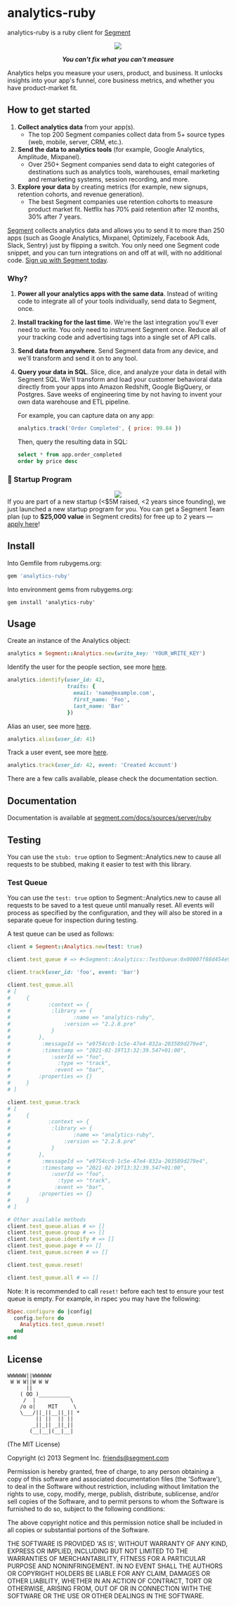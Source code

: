 analytics-ruby
==============

analytics-ruby is a ruby client for [Segment](https://segment.com)

<div align="center">
  <img src="https://user-images.githubusercontent.com/16131737/53616965-fcdeb680-3b99-11e9-934c-53917ac1e563.png"/>
  <p><b><i>You can't fix what you can't measure</i></b></p>
</div>

Analytics helps you measure your users, product, and business. It unlocks insights into your app's funnel, core business metrics, and whether you have product-market fit.

## How to get started
1. **Collect analytics data** from your app(s).
    - The top 200 Segment companies collect data from 5+ source types (web, mobile, server, CRM, etc.).
2. **Send the data to analytics tools** (for example, Google Analytics, Amplitude, Mixpanel).
    - Over 250+ Segment companies send data to eight categories of destinations such as analytics tools, warehouses, email marketing and remarketing systems, session recording, and more.
3. **Explore your data** by creating metrics (for example, new signups, retention cohorts, and revenue generation).
    - The best Segment companies use retention cohorts to measure product market fit. Netflix has 70% paid retention after 12 months, 30% after 7 years.

[Segment](https://segment.com) collects analytics data and allows you to send it to more than 250 apps (such as Google Analytics, Mixpanel, Optimizely, Facebook Ads, Slack, Sentry) just by flipping a switch. You only need one Segment code snippet, and you can turn integrations on and off at will, with no additional code. [Sign up with Segment today](https://app.segment.com/signup).

### Why?
1. **Power all your analytics apps with the same data**. Instead of writing code to integrate all of your tools individually, send data to Segment, once.

2. **Install tracking for the last time**. We're the last integration you'll ever need to write. You only need to instrument Segment once. Reduce all of your tracking code and advertising tags into a single set of API calls.

3. **Send data from anywhere**. Send Segment data from any device, and we'll transform and send it on to any tool.

4. **Query your data in SQL**. Slice, dice, and analyze your data in detail with Segment SQL. We'll transform and load your customer behavioral data directly from your apps into Amazon Redshift, Google BigQuery, or Postgres. Save weeks of engineering time by not having to invent your own data warehouse and ETL pipeline.

    For example, you can capture data on any app:
    ```js
    analytics.track('Order Completed', { price: 99.84 })
    ```
    Then, query the resulting data in SQL:
    ```sql
    select * from app.order_completed
    order by price desc
    ```

### 🚀 Startup Program
<div align="center">
  <a href="https://segment.com/startups"><img src="https://user-images.githubusercontent.com/16131737/53128952-08d3d400-351b-11e9-9730-7da35adda781.png" /></a>
</div>
If you are part of a new startup  (&lt;$5M raised, &lt;2 years since founding), we just launched a new startup program for you. You can get a Segment Team plan  (up to <b>$25,000 value</b> in Segment credits) for free up to 2 years — <a href="https://segment.com/startups/">apply here</a>!

## Install

Into Gemfile from rubygems.org:
```ruby
gem 'analytics-ruby'
```

Into environment gems from rubygems.org:
```
gem install 'analytics-ruby'
```

## Usage

Create an instance of the Analytics object:
```ruby
analytics = Segment::Analytics.new(write_key: 'YOUR_WRITE_KEY')
```

Identify the user for the people section, see more [here](https://segment.com/docs/libraries/ruby/#identify).
```ruby
analytics.identify(user_id: 42,
                   traits: {
                     email: 'name@example.com',
                     first_name: 'Foo',
                     last_name: 'Bar'
                   })
```

Alias an user, see more [here](https://segment.com/docs/libraries/ruby/#alias).
```ruby
analytics.alias(user_id: 41)
```

Track a user event, see more [here](https://segment.com/docs/libraries/ruby/#track).
```ruby
analytics.track(user_id: 42, event: 'Created Account')
```

There are a few calls available, please check the documentation section.

## Documentation

Documentation is available at [segment.com/docs/sources/server/ruby](https://segment.com/docs/sources/server/ruby/)

## Testing

You can use the `stub: true` option to Segment::Analytics.new to cause all requests to be stubbed, making it easier to test with this library.

### Test Queue

You can use the `test: true` option to Segment::Analytics.new to cause all requests to be saved to a test queue until manually reset. All events will process as specified by the configuration, and they will also be stored in a separate queue for inspection during testing.

A test queue can be used as follows:

```ruby
client = Segment::Analytics.new(test: true)

client.test_queue # => #<Segment::Analytics::TestQueue:0x00007f88d454e9a8 @messages={}>

client.track(user_id: 'foo', event: 'bar')

client.test_queue.all
# [
#     {
#            :context => {
#             :library => {
#                    :name => "analytics-ruby",
#                 :version => "2.2.8.pre"
#             }
#         },
#          :messageId => "e9754cc0-1c5e-47e4-832a-203589d279e4",
#          :timestamp => "2021-02-19T13:32:39.547+01:00",
#             :userId => "foo",
#               :type => "track",
#              :event => "bar",
#         :properties => {}
#     }
# ]

client.test_queue.track
# [
#     {
#            :context => {
#             :library => {
#                    :name => "analytics-ruby",
#                 :version => "2.2.8.pre"
#             }
#         },
#          :messageId => "e9754cc0-1c5e-47e4-832a-203589d279e4",
#          :timestamp => "2021-02-19T13:32:39.547+01:00",
#             :userId => "foo",
#               :type => "track",
#              :event => "bar",
#         :properties => {}
#     }
# ]

# Other available methods
client.test_queue.alias # => []
client.test_queue.group # => []
client.test_queue.identify # => []
client.test_queue.page # => []
client.test_queue.screen # => []

client.test_queue.reset!

client.test_queue.all # => []
```

Note: It is recommended to call `reset!` before each test to ensure your test queue is empty. For example, in rspec you may have the following:

```ruby
RSpec.configure do |config|
  config.before do
    Analytics.test_queue.reset!
  end
end
```

## License

```
WWWWWW||WWWWWW
 W W W||W W W
      ||
    ( OO )__________
     /  |           \
    /o o|    MIT     \
    \___/||_||__||_|| *
         || ||  || ||
        _||_|| _||_||
       (__|__|(__|__|
```

(The MIT License)

Copyright (c) 2013 Segment Inc. <friends@segment.com>

Permission is hereby granted, free of charge, to any person obtaining a copy of this software and associated documentation files (the 'Software'), to deal in the Software without restriction, including without limitation the rights to use, copy, modify, merge, publish, distribute, sublicense, and/or sell copies of the Software, and to permit persons to whom the Software is furnished to do so, subject to the following conditions:

The above copyright notice and this permission notice shall be included in all copies or substantial portions of the Software.

THE SOFTWARE IS PROVIDED 'AS IS', WITHOUT WARRANTY OF ANY KIND, EXPRESS OR IMPLIED, INCLUDING BUT NOT LIMITED TO THE WARRANTIES OF MERCHANTABILITY, FITNESS FOR A PARTICULAR PURPOSE AND NONINFRINGEMENT. IN NO EVENT SHALL THE AUTHORS OR COPYRIGHT HOLDERS BE LIABLE FOR ANY CLAIM, DAMAGES OR OTHER LIABILITY, WHETHER IN AN ACTION OF CONTRACT, TORT OR OTHERWISE, ARISING FROM, OUT OF OR IN CONNECTION WITH THE SOFTWARE OR THE USE OR OTHER DEALINGS IN THE SOFTWARE.
